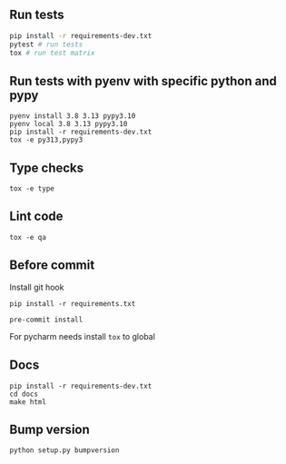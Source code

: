 
## Run tests

```bash
pip install -r requirements-dev.txt
pytest # run tests
tox # run test matrix
```

## Run tests with pyenv with specific python and pypy

```shell
pyenv install 3.8 3.13 pypy3.10
pyenv local 3.8 3.13 pypy3.10
pip install -r requirements-dev.txt
tox -e py313,pypy3
```

## Type checks

```shell
tox -e type
```

## Lint code

```shell
tox -e qa
```


## Before commit

Install git hook

```shell
pip install -r requirements.txt

pre-commit install
```

For pycharm needs install `tox` to global


## Docs

```shell
pip install -r requirements-dev.txt
cd docs
make html
```

## Bump version

```bash
python setup.py bumpversion
```
